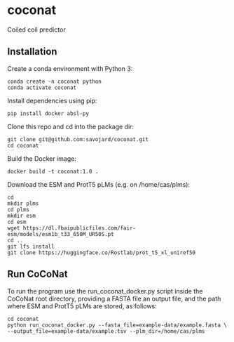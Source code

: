 # coconat
Coiled coil predictor


## Installation

Create a conda environment with Python 3:

```
conda create -n coconat python
conda activate coconat
```

Install dependencies using pip:

```
pip install docker absl-py
```

Clone this repo and cd into the package dir:

```
git clone git@github.com:savojard/coconat.git
cd coconat
```

Build the Docker image:

```
docker build -t coconat:1.0 .
```

Download the ESM and ProtT5 pLMs (e.g. on /home/cas/plms):

```
cd
mkdir plms
cd plms
mkdir esm
cd esm
wget https://dl.fbaipublicfiles.com/fair-esm/models/esm1b_t33_650M_UR50S.pt
cd ..
git lfs install
git clone https://huggingface.co/Rostlab/prot_t5_xl_uniref50
```

## Run CoCoNat

To run the program use the run_coconat_docker.py script inside the CoCoNat root
directory, providing a FASTA file an output file, and the path where ESM and
ProtT5 pLMs are stored, as follows:

```
cd coconat
python run_coconat_docker.py --fasta_file=example-data/example.fasta \
--output_file=example-data/example.tsv --plm_dir=/home/cas/plms
```
